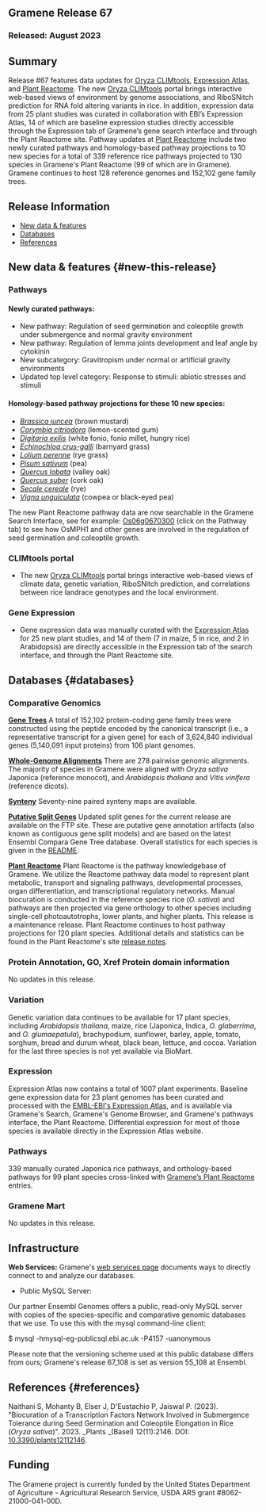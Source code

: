 ## Gramene Release 67
### Released: August 2023
## Summary

Release #67 features data updates for [Oryza CLIMtools](https://www.gramene.org/CLIMtools/oryza_v1.0/), [Expression
Atlas](https://www.ebi.ac.uk/gxa/plant/experiments), and [Plant Reactome](https://plantreactome.gramene.org). The new
[Oryza CLIMtools](https://www.gramene.org/CLIMtools/oryza_v1.0/) portal brings interactive web-based views of
environment by genome associations, and RiboSNitch prediction for RNA fold altering variants in rice. In addition,
expression data from 25 plant studies was curated in collaboration with EBI’s Expression Atlas, 14 of which are baseline
expression studies directly accessible through the Expression tab of Gramene’s gene search interface and through the Plant Reactome site. Pathway updates
at [Plant Reactome](https://plantreactome.gramene.org) include two newly curated pathways and homology-based pathway
projections to 10 new species for a total of 339 reference rice pathways projected to 130 species in Gramene's Plant Reactome (99 of which are in Gramene). Gramene continues to host 128 reference genomes and 152,102 gene family trees.

## Release Information
- [New data & features](#new-this-release)
- [Databases](#databases)
- [References](#references)

## New data & features {#new-this-release}
### Pathways
#### Newly curated pathways:
- New pathway: Regulation of seed germination and coleoptile growth under submergence and normal gravity environment
- New pathway: Regulation of lemma joints development and leaf angle by cytokinin
- New subcategory: Gravitropism under normal or artificial gravity environments
- Updated top level category: Response to stimuli: abiotic stresses and stimuli
  
#### Homology-based pathway projections for these 10 new species:

- [_Brassica juncea_](https://ensembl.gramene.org/Brassica_juncea) (brown mustard)
- [_Corymbia citriodora_](https://ensembl.gramene.org/Corymbia_citriodora) (lemon-scented gum)
- [_Digitaria exilis_](https://ensembl.gramene.org/Digitaria_exilis) (white fonio, fonio millet, hungry rice)
- [_Echinochloa crus-galli_](https://ensembl.gramene.org/Echinochloa_crusgalli) (barnyard grass)
- [_Lolium perenne_](https://ensembl.gramene.org/Lolium_perenne) (rye grass)
- [_Pisum sativum_](https://ensembl.gramene.org/Pisum_sativum) (pea)
- [_Quercus lobata_](https://ensembl.gramene.org/Quercus_lobata) (valley oak)
- [_Quercus suber_](https://ensembl.gramene.org/Quercus_suber) (cork oak)
- [_Secale cereale_](https://ensembl.gramene.org/Secale_cereale) (rye)
- [_Vigna unguiculata_](https://ensembl.gramene.org/Vigna_unguiculata) (cowpea or black-eyed pea)

The new Plant Reactome pathway data are now searchable in the Gramene Search Interface, see for example: [Os06g0670300](https://www.gramene.org/?idList=Os06g0670300) (click on the Pathway tab) to see how OsMPH1 and other genes are involved in the regulation of seed germination and coleoptile growth.

### CLIMtools portal

- The new [Oryza CLIMtools](https://www.gramene.org/CLIMtools/oryza_v1.0/) portal brings interactive web-based views of
climate data, genetic variation, RiboSNitch prediction, and correlations between rice landrace genotypes and the local environment.
  
### Gene Expression

- Gene expression data was manually curated with the [Expression Atlas](https://www.ebi.ac.uk/gxa/plant/experiments) for 25 new plant studies, and 14 of them (7 in maize, 5 in rice, and 2 in Arabidopsis) are directly accessible in the Expression tab of the search interface, and through the Plant Reactome site.

## Databases {#databases}
### Comparative Genomics

[**Gene Trees**](https://ensembl.gramene.org/info/genome/compara/prot_tree_stats.html)
A total of 152,102 protein-coding gene family trees were constructed using the peptide encoded by
the canonical transcript (i.e., a representative transcript for a given gene) for each
of 3,624,840 individual genes (5,140,091 input proteins) from 106 plant genomes.

[**Whole-Genome Alignments**](https://ensembl.gramene.org/info/genome/compara/compara_analyses.html)
There are 278 pairwise genomic alignments. The majority of species in Gramene were aligned with _Oryza sativa_ Japonica (reference monocot), and _Arabidopsis thaliana_ and _Vitis vinifera_ (reference dicots).

[**Synteny**](https://ensembl.gramene.org/info/genome/compara/compara_analyses.html)
Seventy-nine paired synteny maps are available. 

[**Putative Split Genes**](http://ftp.gramene.org/CURRENT_RELEASE/splitgenes/)
Updated split genes for the current release are available on the FTP site.  These are putative gene annotation artifacts (also known as contiguous gene split models) and are based on the latest Ensembl Compara Gene Tree database. Overall statistics for each species is given in the [README](https://ftp.gramene.org/CURRENT_RELEASE/split_genes/1_ReadMe_SplitGenesBySpecies.txt).

[**Plant Reactome**](https://plantreactome.gramene.org)
Plant Reactome is the pathway knowledgebase of Gramene. We utilize the Reactome pathway data model to represent plant metabolic, transport and signaling pathways, developmental processes, organ differentiation, and transcriptional regulatory networks. Manual biocuration is conducted in the reference species rice (_O. sativa_) and pathways are then projected via gene orthology to other species including single-cell photoautotrophs, lower plants, and higher plants. This release is a maintenance release. Plant Reactome continues to host pathway projections for 120 plant species. Additional details and statistics can be found in the Plant Reactome's site [release notes](https://plantreactome.gramene.org/index.php?option=com_content&view=article&id=111&Itemid=360&lang=en).

### Protein Annotation, GO, Xref Protein domain information 

No updates in this release.

### Variation

Genetic variation data continues to be available for 17 plant species, including _Arabidopsis thaliana_, maize,  rice (Japonica, Indica, _O. glaberrima_, and _O. glumaepatula_), brachypodium, sunflower, barley, apple, tomato, sorghum, bread and durum wheat, black bean, lettuce, and cocoa. Variation for the last three species is not yet available via BioMart.

### Expression

Expression Atlas now contains a total of 1007 plant experiments. Baseline gene expression data for 23 plant genomes has been curated and processed with the [EMBL-EBI's Expression Atlas](https://www.ebi.ac.uk/gxa/plant/experiments), and is available via Gramene's Search, Gramene's Genome Browser, and Gramene's pathways interface, the Plant Reactome. Differential expression for most of those species is available directly in the Expression Atlas website. 

### Pathways

339 manually curated Japonica rice pathways, and orthology-based pathways for 99 plant species cross-linked with [Gramene’s Plant Reactome](https://plantreactome.gramene.org/) entries.


### Gramene Mart

No updates in this release.


## Infrastructure

**Web Services:** Gramene's [web services page](https://gramene.org/web-services) documents ways to directly connect to and analyze our databases.

- Public MySQL Server: 

Our partner Ensembl Genomes offers a public, read-only MySQL server with copies of the species-specific and comparative genomic databases that we use. To use this with the mysql command-line client:

  $ mysql -hmysql-eg-publicsql.ebi.ac.uk -P4157 -uanonymous

Please note that the versioning scheme used at this public database differs from ours; Gramene's release 67_108 is set as version 55_108 at Ensembl.


## References {#references}

Naithani S, Mohanty B, Elser J, D'Eustachio P, Jaiswal P. (2023). "Biocuration of a Transcription Factors Network Involved in Submergence Tolerance during Seed Germination and Coleoptile Elongation in Rice (_Oryza sativa_)".  2023. _Plants _(Basel) 12(11):2146. DOI: [10.3390/plants12112146](https://doi.org/10.3390/plants12112146). 


## Funding

The Gramene project is currently funded by the United States Department of Agriculture - Agricultural Research Service, USDA ARS grant #8062-21000-041-00D. 

